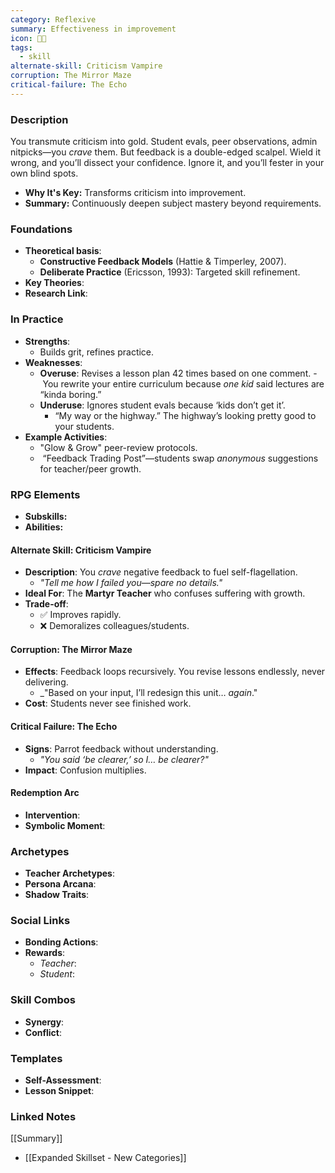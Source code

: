 ```yaml
---
category: Reflexive
summary: Effectiveness in improvement
icon: 🔄✨
tags:
  - skill
alternate-skill: Criticism Vampire
corruption: The Mirror Maze
critical-failure: The Echo
---
```


### **Description**  
You transmute criticism into gold. Student evals, peer observations, admin nitpicks—you _crave_ them. But feedback is a double-edged scalpel. Wield it wrong, and you’ll dissect your confidence. Ignore it, and you’ll fester in your own blind spots.
- **Why It's Key:** Transforms criticism into improvement.
- **Summary:** Continuously deepen subject mastery beyond requirements.

### **Foundations**  
- **Theoretical basis**: 
	- **Constructive Feedback Models** (Hattie & Timperley, 2007).
	- **Deliberate Practice** (Ericsson, 1993): Targeted skill refinement.
- **Key Theories**: 
- **Research Link**: 

### **In Practice**  
- **Strengths**:  
	- Builds grit, refines practice.
- **Weaknesses**:  
	- **Overuse**: Revises a lesson plan 42 times based on one comment.
		- You rewrite your entire curriculum because _one kid_ said lectures are “kinda boring.”
	- **Underuse**: Ignores student evals because ‘kids don’t get it’.
		- “My way or the highway.” The highway’s looking pretty good to your students.
- **Example Activities**:  
	- "Glow & Grow" peer-review protocols.
	-  “Feedback Trading Post”—students swap _anonymous_ suggestions for teacher/peer growth.

### **RPG Elements**  
- **Subskills:**
- **Abilities:**
#### **Alternate Skill: Criticism Vampire**
- **Description**: You _crave_ negative feedback to fuel self-flagellation.
    - _"Tell me how I failed you—_spare no details_."_
- **Ideal For**: The **Martyr Teacher** who confuses suffering with growth.
- **Trade-off**:
    - ✅ Improves rapidly.
    - ❌ Demoralizes colleagues/students.
#### **Corruption: The Mirror Maze**
- **Effects**: Feedback loops recursively. You revise lessons endlessly, never delivering.
    - _"Based on your input, I’ll redesign this unit… _again_."
- **Cost**: Students never see finished work.
#### **Critical Failure: The Echo** 
- **Signs**: Parrot feedback without understanding. 
	- _"You said ‘be clearer,’ so I… _be clearer_?"_
- **Impact**: Confusion multiplies.
#### **Redemption Arc**  
- **Intervention**: 
- **Symbolic Moment**: 

### **Archetypes**  
- **Teacher Archetypes**: 
- **Persona Arcana**: 
- **Shadow Traits**: 

### **Social Links**  
- **Bonding Actions**: 
- **Rewards**:  
  - *Teacher*: 
  - *Student*: 

### **Skill Combos**  
- **Synergy**: 
- **Conflict**:  

### **Templates**  
- **Self-Assessment**: 
- **Lesson Snippet**: 

### **Linked Notes**  
[[Summary]]
- [[Expanded Skillset - New Categories]]